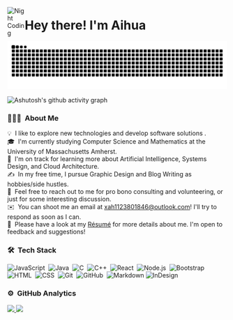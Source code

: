 <img alt="Night Coding" src="./assets/Hand%20Wave.gif" width='40' align="left"/><h1>Hey there! I'm Aihua</h1>

<!-- ## 👋 &nbsp;Hey there! I'm Aihua -->
<picture>
  <source media="(prefers-color-scheme: dark)" srcset="https://raw.githubusercontent.com/AifaiXiu/AifaiXiu/output/github-contribution-grid-snake-dark.svg">
  <source media="(prefers-color-scheme: light)" srcset="https://raw.githubusercontent.com/AifaiXiu/AifaiXiu/output/github-contribution-grid-snake.svg">
  <img alt="github contribution grid snake animation" src="https://raw.githubusercontent.com/AifaiXiu/AifaiXiu/output/github-contribution-grid-snake.svg">
</picture>

![Ashutosh's github activity graph](https://github-readme-activity-graph.vercel.app/graph?username=AifaiXiu&theme=react)

### 👨🏻‍💻 &nbsp;About Me

💡 &nbsp;I like to explore new technologies and develop software solutions .\
🎓 &nbsp;I'm currently studying Computer Science and Mathematics at the University of Massachusetts Amherst.\
🌱 &nbsp;I'm on track for learning more about Artificial Intelligence, Systems Design, and Cloud Architecture.\
✍️ &nbsp;In my free time, I pursue Graphic Design and Blog Writing as hobbies/side hustles.\
💬 &nbsp;Feel free to reach out to me for pro bono consulting and volunteering, or just for some interesting discussion.\
✉️ &nbsp;You can shoot me an email at xah1123801846@outlook.com! I'll try to respond as soon as I can.\
📄 &nbsp;Please have a look at my [Résumé](https://www.adityavsingh.com/resume.html) for more details about me. I'm open to feedback and suggestions!

### 🛠 &nbsp;Tech Stack
![JavaScript](https://img.shields.io/badge/-JavaScript-05122A?style=flat&logo=javascript)&nbsp;
![Java](https://img.shields.io/badge/-Java-05122A?style=flat&logo=Java&logoColor=FFA518)&nbsp;
![C](https://img.shields.io/badge/-C-05122A?style=flat&logo=C&logoColor=A8B9CC)&nbsp;
![C++](https://img.shields.io/badge/-C++-05122A?style=flat&logo=C%2B%2B&logoColor=00599C)&nbsp;
![React](https://img.shields.io/badge/-React-05122A?style=flat&logo=react)&nbsp;
![Node.js](https://img.shields.io/badge/-Node.js-05122A?style=flat&logo=node.js)&nbsp;
![Bootstrap](https://img.shields.io/badge/-Bootstrap-05122A?style=flat&logo=bootstrap&logoColor=563D7C)
![HTML](https://img.shields.io/badge/-HTML-05122A?style=flat&logo=HTML5)&nbsp;
![CSS](https://img.shields.io/badge/-CSS-05122A?style=flat&logo=CSS3&logoColor=1572B6)&nbsp;
![Git](https://img.shields.io/badge/-Git-05122A?style=flat&logo=git)&nbsp;
![GitHub](https://img.shields.io/badge/-GitHub-05122A?style=flat&logo=github)&nbsp;
![Markdown](https://img.shields.io/badge/-Markdown-05122A?style=flat&logo=markdown)
![InDesign](https://img.shields.io/badge/-InDesign-05122A?style=flat&logo=adobe-indesign)

### ⚙️ &nbsp;GitHub Analytics

<p align='left'>
<div display="flex">
  <a href="https://github.com/AifaiXiu">
  <img height="180em" src="https://github-readme-stats-eight-theta.vercel.app/api?username=AifaiXiu&theme=dracula&show_icons=true&include_all_commits=true&count_private=true"/>
  <img height="180em" src="https://github-readme-stats-eight-theta.vercel.app/api/top-langs/?username=AifaiXiu&theme=dracula&layout=compact&langs_count="/>
</a>
</div>
</p>

